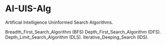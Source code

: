 # AI-UIS-Alg
Artificial Intelligence Uninformed Search Algorithms.


Breadth_First_Search_Algorithm (BFS) 
Depth_First_Search_Algorithm (DFS).
Depth_Limit_Search_Algorithm (DLS).
Iterative_Deeping_Search (IDS).
